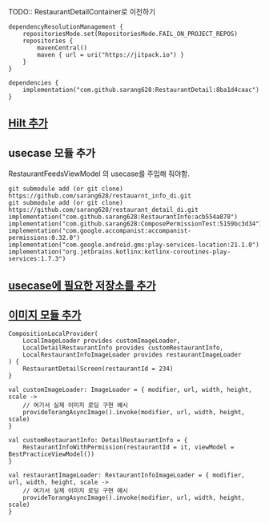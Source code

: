 TODO:: RestaurantDetailContainer로 이전하기

```
dependencyResolutionManagement {
    repositoriesMode.set(RepositoriesMode.FAIL_ON_PROJECT_REPOS)
    repositories {
        mavenCentral()
        maven { url = uri("https://jitpack.io") }
    }
}

dependencies {
    implementation("com.github.sarang628:RestaurantDetail:8ba1d4caac")
}
```

## [Hilt 추가](https://github.com/sarang628/HiltTest?tab=readme-ov-file#for-torang)

## usecase 모듈 추가

RestaurantFeedsViewModel 의 usecase를 주입해 줘야함.

```
git submodule add (or git clone) https://github.com/sarang628/restauarnt_info_di.git
git submodule add (or git clone) https://github.com/sarang628/restaurant_detail_di.git
implementation("com.github.sarang628:RestaurantInfo:acb554a878")
implementation("com.github.sarang628:ComposePermissionTest:5159bc3d34")
implementation("com.google.accompanist:accompanist-permissions:0.32.0")
implementation("com.google.android.gms:play-services-location:21.1.0")
implementation("org.jetbrains.kotlinx:kotlinx-coroutines-play-services:1.7.3")
```

## [usecase에 필요한 저장소를 추가](https://github.com/sarang628/TorangRepository?tab=readme-ov-file#%EB%AA%A8%EB%93%88-%EC%B6%94%EA%B0%80%ED%95%98%EA%B8%B0)

## [이미지 모듈 추가](https://github.com/sarang628/CommonImageLoader?tab=readme-ov-file#%EC%9D%B4%EB%AF%B8%EC%A7%80-%EB%A1%9C%EB%93%9C-%EB%AA%A8%EB%93%88-%EC%B6%94%EA%B0%80)


```
CompositionLocalProvider(
    LocalImageLoader provides customImageLoader,
    LocalDetailRestaurantInfo provides customRestaurantInfo,
    LocalRestaurantInfoImageLoader provides restaurantImageLoader
) {
    RestaurantDetailScreen(restaurantId = 234)
}

val customImageLoader: ImageLoader = { modifier, url, width, height, scale ->
    // 여기서 실제 이미지 로딩 구현 예시
    provideTorangAsyncImage().invoke(modifier, url, width, height, scale)
}

val customRestaurantInfo: DetailRestaurantInfo = {
    RestaurantInfoWithPermission(restaurantId = it, viewModel = BestPracticeViewModel())
}

val restaurantImageLoader: RestaurantInfoImageLoader = { modifier, url, width, height, scale ->
    // 여기서 실제 이미지 로딩 구현 예시
    provideTorangAsyncImage().invoke(modifier, url, width, height, scale)
}
```